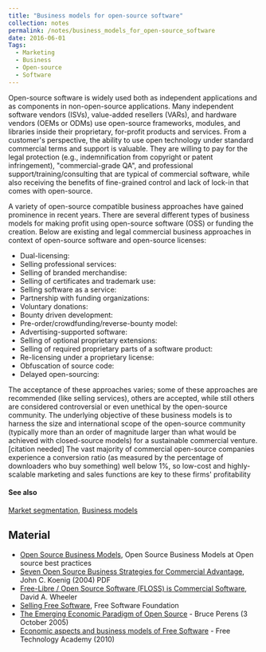 ```yaml
---
title: "Business models for open-source software"
collection: notes
permalink: /notes/business_models_for_open-source_software
date: 2016-06-01
Tags:
  - Marketing
  - Business
  - Open-source
  - Software
---
```


Open-source software is widely used both as independent applications and as components in non-open-source applications. Many independent software vendors (ISVs), value-added resellers (VARs), and hardware vendors (OEMs or ODMs) use open-source frameworks, modules, and libraries inside their proprietary, for-profit products and services. From a customer's perspective, the ability to use open technology under standard commercial terms and support is valuable. They are willing to pay for the legal protection (e.g., indemnification from copyright or patent infringement), "commercial-grade QA", and professional support/training/consulting that are typical of commercial software, while also receiving the benefits of fine-grained control and lack of lock-in that comes with open-source.

A variety of open-source compatible business approaches have gained prominence in recent years. There are several different types of business models for making profit using open-source software (OSS) or funding the creation. Below are existing and legal commercial business approaches in context of open-source software and open-source licenses:
* Dual-licensing: 
* Selling professional services:
* Selling of branded merchandise: 
* Selling of certificates and trademark use: 
* Selling software as a service: 
* Partnership with funding organizations: 
* Voluntary donations:
* Bounty driven development: 
* Pre-order/crowdfunding/reverse-bounty model: 
* Advertising-supported software:
* Selling of optional proprietary extensions:
* Selling of required proprietary parts of a software product:
* Re-licensing under a proprietary license: 
* Obfuscation of source code: 
* Delayed open-sourcing: 


 The acceptance of these approaches varies; some of these approaches are recommended (like selling services), others are accepted, while still others are considered controversial or even unethical by the open-source community. The underlying objective of these business models is to harness the size and international scope of the open-source community (typically more than an order of magnitude larger than what would be achieved with closed-source models) for a sustainable commercial venture.[citation needed] The vast majority of commercial open-source companies experience a conversion ratio (as measured by the percentage of downloaders who buy something) well below 1%, so low-cost and highly-scalable marketing and sales functions are key to these firms' profitability


#### See also
[Market segmentation](/notes/market_segmentation), [Business models](/notes/business_models)


## Material
* [Open Source Business Models](http://opensourcebestpractices.net/OpenSourceBusinessModels.html), Open Source Business Models at Open source best practices
* [Seven Open Source Business Strategies for Commercial Advantage](http://riseforth.com/pdf/seven_open_source_business_strategies.pdf), John C. Koenig (2004) PDF
* [Free-Libre / Open Source Software (FLOSS) is Commercial Software](http://www.dwheeler.com/essays/commercial-floss.html), David A. Wheeler
* [Selling Free Software](https://www.gnu.org/philosophy/selling.html), Free Software Foundation
* [The Emerging Economic Paradigm of Open Source](http://firstmonday.org/htbin/cgiwrap/bin/ojs/index.php/fm/article/viewArticle/1470/1385) - Bruce Perens (3 October 2005)
* [Economic aspects and business models of Free Software](http://ftacademy.org/materials/fsm/5) - Free Technology Academy (2010)






